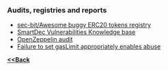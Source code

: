 ### Audits, registries and reports
- [sec-bit/Awesome buggy ERC20 tokens registry](https://github.com/sec-bit/awesome-buggy-erc20-tokens)
- [SmartDec Vulnerabilities Knowledge base](https://tool.smartdec.net/knowledge)
- [OpenZeppelin audit](https://github.com/OpenZeppelin/openzeppelin-eth/blob/master/audit/ZeppelinAudit.md)
- [Failure to set gasLimit appropriately enables abuse](https://drive.google.com/file/d/1mULop1LxHJJy_uzVBdc_xFItN9ck04Jj/view)

**[<<Back](https://aabdulwahed.github.io/scs)**
